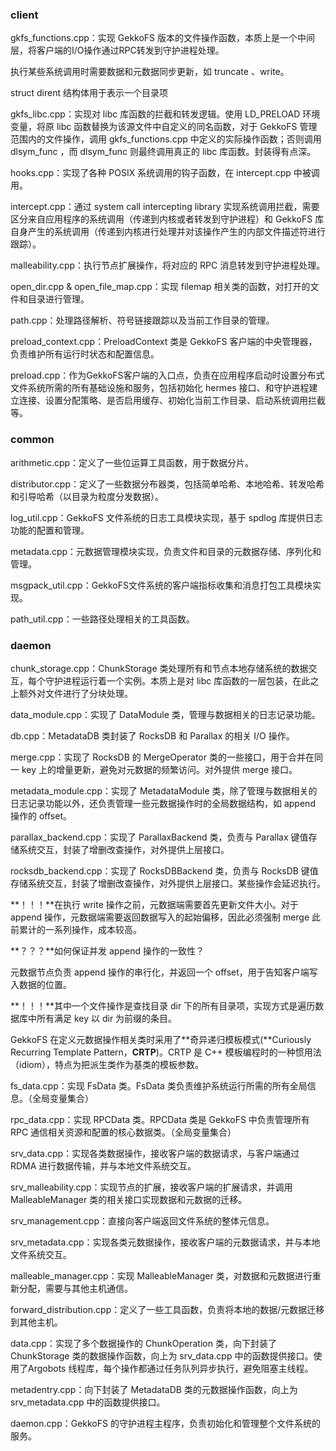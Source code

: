 ### client

gkfs_functions.cpp：实现 GekkoFS 版本的文件操作函数，本质上是一个中间层，将客户端的I/O操作通过RPC转发到守护进程处理。

执行某些系统调用时需要数据和元数据同步更新，如 truncate 、write。

struct dirent 结构体用于表示一个目录项

gkfs_libc.cpp：实现对 libc 库函数的拦截和转发逻辑。使用 LD_PRELOAD 环境变量，将原 libc 函数替换为该源文件中自定义的同名函数，对于 GekkoFS 管理范围内的文件操作，调用 gkfs_functions.cpp 中定义的实际操作函数；否则调用 dlsym_func ，而 dlsym_func 则最终调用真正的 libc 库函数。封装得有点深。

hooks.cpp：实现了各种 POSIX 系统调用的钩子函数，在 intercept.cpp 中被调用。

intercept.cpp：通过 system call intercepting library 实现系统调用拦截，需要区分来自应用程序的系统调用（传递到内核或者转发到守护进程）和 GekkoFS 库自身产生的系统调用（传递到内核进行处理并对该操作产生的内部文件描述符进行跟踪）。

malleability.cpp：执行节点扩展操作，将对应的 RPC 消息转发到守护进程处理。

open_dir.cpp & open_file_map.cpp：实现 filemap 相关类的函数，对打开的文件和目录进行管理。

path.cpp：处理路径解析、符号链接跟踪以及当前工作目录的管理。

preload_context.cpp：PreloadContext 类是 GekkoFS 客户端的中央管理器，负责维护所有运行时状态和配置信息。

preload.cpp：作为GekkoFS客户端的入口点，负责在应用程序启动时设置分布式文件系统所需的所有基础设施和服务，包括初始化 hermes 接口、和守护进程建立连接、设置分配策略、是否启用缓存、初始化当前工作目录、启动系统调用拦截等。

### common

arithmetic.cpp：定义了一些位运算工具函数，用于数据分片。

distributor.cpp：定义了一些数据分布器类，包括简单哈希、本地哈希、转发哈希和引导哈希（以目录为粒度分发数据）。

log_util.cpp：GekkoFS 文件系统的日志工具模块实现，基于 spdlog 库提供日志功能的配置和管理。

metadata.cpp：元数据管理模块实现，负责文件和目录的元数据存储、序列化和管理。

msgpack_util.cpp：GekkoFS文件系统的客户端指标收集和消息打包工具模块实现。

path_util.cpp：一些路径处理相关的工具函数。

### daemon

chunk_storage.cpp：ChunkStorage 类处理所有和节点本地存储系统的数据交互，每个守护进程运行着一个实例。本质上是对 libc 库函数的一层包装，在此之上额外对文件进行了分块处理。

data_module.cpp：实现了 DataModule 类，管理与数据相关的日志记录功能。

db.cpp：MetadataDB 类封装了 RocksDB 和 Parallax 的相关 I/O 操作。

merge.cpp：实现了 RocksDB 的 MergeOperator 类的一些接口，用于合并在同一 key 上的增量更新，避免对元数据的频繁访问。对外提供 merge 接口。

metadata_module.cpp：实现了 MetadataModule 类，除了管理与数据相关的日志记录功能以外，还负责管理一些元数据操作时的全局数据结构，如 append 操作的 offset。

parallax_backend.cpp：实现了 ParallaxBackend 类，负责与 Parallax 键值存储系统交互，封装了增删改查操作，对外提供上层接口。

rocksdb_backend.cpp：实现了 RocksDBBackend 类，负责与 RocksDB 键值存储系统交互，封装了增删改查操作，对外提供上层接口。某些操作会延迟执行。

**！！！**在执行 write 操作之前，元数据端需要首先更新文件大小。对于 append 操作，元数据端需要返回数据写入的起始偏移，因此必须强制 merge 此前累计的一系列操作，成本较高。

**？？？**如何保证并发 append 操作的一致性？

元数据节点负责 append 操作的串行化，并返回一个 offset，用于告知客户端写入数据的位置。

**！！！**其中一个文件操作是查找目录 dir 下的所有目录项，实现方式是遍历数据库中所有满足 key 以 dir 为前缀的条目。

GekkoFS 在定义元数据操作相关类时采用了**奇异递归模板模式(**Curiously Recurring Template Pattern，**CRTP**)。CRTP 是 C++ 模板编程时的一种惯用法（idiom），特点为把派生类作为基类的模板参数。

fs_data.cpp：实现 FsData 类。FsData 类负责维护系统运行所需的所有全局信息。（全局变量集合）

rpc_data.cpp：实现 RPCData 类。RPCData 类是 GekkoFS 中负责管理所有 RPC 通信相关资源和配置的核心数据类。（全局变量集合）

srv_data.cpp：实现各类数据操作，接收客户端的数据请求，与客户端通过 RDMA 进行数据传输，并与本地文件系统交互。

srv_malleability.cpp：实现节点的扩展，接收客户端的扩展请求，并调用 MalleableManager 类的相关接口实现数据和元数据的迁移。

srv_management.cpp：直接向客户端返回文件系统的整体元信息。

srv_metadata.cpp：实现各类元数据操作，接收客户端的元数据请求，并与本地文件系统交互。

malleable_manager.cpp：实现 MalleableManager 类，对数据和元数据进行重新分配，需要与其他主机通信。

forward_distribution.cpp：定义了一些工具函数，负责将本地的数据/元数据迁移到其他主机。

data.cpp：实现了多个数据操作的 ChunkOperation 类，向下封装了 ChunkStorage 类的数据操作函数，向上为 srv_data.cpp 中的函数提供接口。使用了Argobots 线程库，每个操作都通过任务队列异步执行，避免阻塞主线程。

metadentry.cpp：向下封装了 MetadataDB 类的元数据操作函数，向上为 srv_metadata.cpp 中的函数提供接口。

daemon.cpp：GekkoFS 的守护进程主程序，负责初始化和管理整个文件系统的服务。
